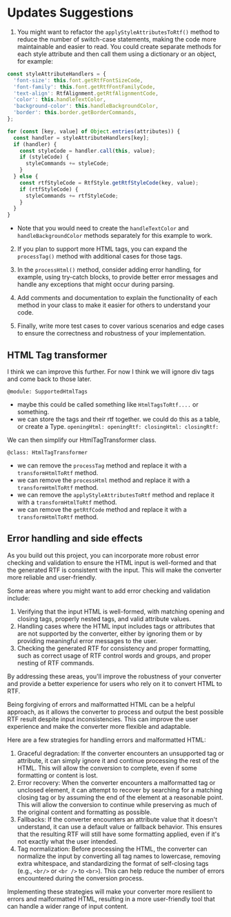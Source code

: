 # Updates Suggestions

1. You might want to refactor the `applyStyleAttributesToRtf()` method to reduce the number of switch-case statements, making the code more maintainable and easier to read. You could create separate methods for each style attribute and then call them using a dictionary or an object, for example:

```typescript
const styleAttributeHandlers = {
  'font-size': this.font.getRtfFontSizeCode,
  'font-family': this.font.getRtfFontFamilyCode,
  'text-align': RtfAlignment.getRtfAlignmentCode,
  'color': this.handleTextColor,
  'background-color': this.handleBackgroundColor,
  'border': this.border.getBorderCommands,
};

for (const [key, value] of Object.entries(attributes)) {
  const handler = styleAttributeHandlers[key];
  if (handler) {
    const styleCode = handler.call(this, value);
    if (styleCode) {
      styleCommands += styleCode;
    }
  } else {
    const rtfStyleCode = RtfStyle.getRtfStyleCode(key, value);
    if (rtfStyleCode) {
      styleCommands += rtfStyleCode;
    }
  }
}
```

- Note that you would need to create the `handleTextColor` and `handleBackgroundColor` methods separately for this example to work.

2. If you plan to support more HTML tags, you can expand the `processTag()` method with additional cases for those tags.

1. In the `processHtml()` method, consider adding error handling, for example, using try-catch blocks, to provide better error messages and handle any exceptions that might occur during parsing.

1. Add comments and documentation to explain the functionality of each method in your class to make it easier for others to understand your code.

1. Finally, write more test cases to cover various scenarios and edge cases to ensure the correctness and robustness of your implementation.

## HTML Tag transformer

I think we can improve this further. For now I think we will ignore div tags and come back to those later.

`@module: SupportedHtmlTags`
- maybe this could be called something like `HtmlTagsToRtf....` or something.
- we can store the tags and their rtf together. we could do this as a table, or create a Type.
`openingHtml:
openingRtf:
closingHtml:
closingRtf:`

We can then simplify our HtmlTagTransformer class.
  
```@class: HtmlTagTransformer```

- we can remove the `processTag` method and replace it with a `transformHtmlToRtf` method.
- we can remove the `processHtml` method and replace it with a `transformHtmlToRtf` method.
- we can remove the `applyStyleAttributesToRtf` method and replace it with a `transformHtmlToRtf` method.
- we can remove the `getRtfCode` method and replace it with a `transformHtmlToRtf` method.

## Error handling and side effects

As you build out this project, you can incorporate more robust error checking and validation to ensure the HTML input is well-formed and that the generated RTF is consistent with the input. This will make the converter more reliable and user-friendly.

Some areas where you might want to add error checking and validation include:

1. Verifying that the input HTML is well-formed, with matching opening and closing tags, properly nested tags, and valid attribute values.
2. Handling cases where the HTML input includes tags or attributes that are not supported by the converter, either by ignoring them or by providing meaningful error messages to the user.
3. Checking the generated RTF for consistency and proper formatting, such as correct usage of RTF control words and groups, and proper nesting of RTF commands.

By addressing these areas, you'll improve the robustness of your converter and provide a better experience for users who rely on it to convert HTML to RTF.

Being forgiving of errors and malformatted HTML can be a helpful approach, as it allows the converter to process and output the best possible RTF result despite input inconsistencies. This can improve the user experience and make the converter more flexible and adaptable.

Here are a few strategies for handling errors and malformatted HTML:

1. Graceful degradation: If the converter encounters an unsupported tag or attribute, it can simply ignore it and continue processing the rest of the HTML. This will allow the conversion to complete, even if some formatting or content is lost.
2. Error recovery: When the converter encounters a malformatted tag or unclosed element, it can attempt to recover by searching for a matching closing tag or by assuming the end of the element at a reasonable point. This will allow the conversion to continue while preserving as much of the original content and formatting as possible.
3. Fallbacks: If the converter encounters an attribute value that it doesn't understand, it can use a default value or fallback behavior. This ensures that the resulting RTF will still have some formatting applied, even if it's not exactly what the user intended.
 4. Tag normalization: Before processing the HTML, the converter can normalize the input by converting all tag names to lowercase, removing extra whitespace, and standardizing the format of self-closing tags (e.g., `<br/>` or `<br />` to `<br>`). This can help reduce the number of errors encountered during the conversion process.

Implementing these strategies will make your converter more resilient to errors and malformatted HTML, resulting in a more user-friendly tool that can handle a wider range of input content.